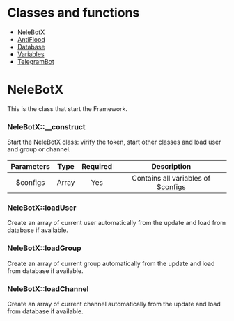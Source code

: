 # Classes and functions

- [NeleBotX](#NeleBotX)
- [AntiFlood](#AntiFlood)
- [Database](#Database)
- [Variables](#Variables)
- [TelegramBot](#TelegramBot)

# NeleBotX

This is the class that start the Framework.



### NeleBotX::__construct

Start the NeleBotX class: virify the token, start other classes and load user and group or channel.

| Parameters    | Type          | Required  | Description    |
|:-------------:|:-------------:|:---------:|:--------------:|
| $configs      | Array | Yes | Contains all variables of [$configs](./variables#configs)



### NeleBotX::loadUser

Create an array of current user automatically from the update and load from database if available.



### NeleBotX::loadGroup

Create an array of current group automatically from the update and load from database if available.



### NeleBotX::loadChannel

Create an array of current channel automatically from the update and load from database if available.


